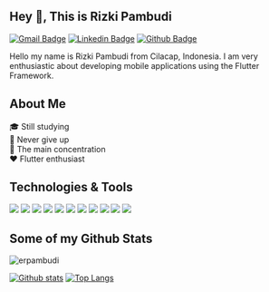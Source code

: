 ## Hey 👋, This is Rizki Pambudi
[![Gmail Badge](https://img.shields.io/badge/-erpambudi0@gmail.com-c14438?style=flat&logo=Gmail&logoColor=white&link=mailto:erpambudi0@gmail.com)](mailto:erpambudi0@gmail.com) 
[![Linkedin Badge](https://img.shields.io/badge/-erpambudi-0072b1?style=flat&logo=Linkedin&logoColor=white&link=https://www.linkedin.com/in/erpambudi/)](https://www.linkedin.com/in/erpambudi/) [![Github Badge](https://img.shields.io/badge/-erpambudi-grey?style=flat&logo=github&logoColor=white&link=https://github.com/erpambudi/)](https://www.github.com/erpambudi/) 
<p align='left'>Hello my name is Rizki Pambudi from Cilacap, Indonesia. I am very enthusiastic about developing mobile applications using the Flutter Framework.</p>

## About Me
:mortar_board: Still studying<br/>
:muscle: Never give up<br/>
:boy: The main concentration<br/>
:heart: Flutter enthusiast<br/>

## Technologies & Tools
![](https://img.shields.io/badge/Editor-VSCode-informational?style=flat&logo=visual-studio-code&logoColor=white&color=blue)
![](https://img.shields.io/badge/Editor-Android_Studio-informational?style=flat&logo=android-studio&logoColor=white&color=blue)
![](https://img.shields.io/badge/Editor-IntelliJ_IDEA-informational?style=flat&logo=intellij-idea&logoColor=white&color=blue)
![](https://img.shields.io/badge/Code-Dart-informational?style=flat&logo=dart&logoColor=white&color=blue)
![](https://img.shields.io/badge/Code-Java-informational?style=flat&logo=java&logoColor=white&color=blue)
![](https://img.shields.io/badge/Code-Json-informational?style=flat&logo=json&logoColor=white&color=blue)
![](https://img.shields.io/badge/Framework-Flutter-informational?style=flat&logo=flutter&logoColor=white&color=blue)
![](https://img.shields.io/badge/Shell-Bash-informational?style=flat&logo=gnu-bash&logoColor=white&color=blue)
![](https://img.shields.io/badge/Tools-Postman-informational?style=flat&logo=postman&logoColor=white&color=blue)
![](https://img.shields.io/badge/Cloud-Firebase-informational?style=flat&logo=firebase&logoColor=white&color=blue)
![](https://img.shields.io/badge/Cloud-RESTful_API-informational?style=flat&logo=json&logoColor=white&color=blue)

## Some of my Github Stats
<p align=left> <img src=https://komarev.com/ghpvc/?username=erpambudi alt=erpambudi /> </p>

[![Github stats](https://github-readme-stats.vercel.app/api?username=erpambudi&show_icons=true&include_all_commits=true)](https://github.com/erpambudi/github-readme-stats)
[![Top Langs](https://github-readme-stats.vercel.app/api/top-langs/?username=erpambudi&layout=compact)](https://github.com/erpambudi/github-readme-stats)
